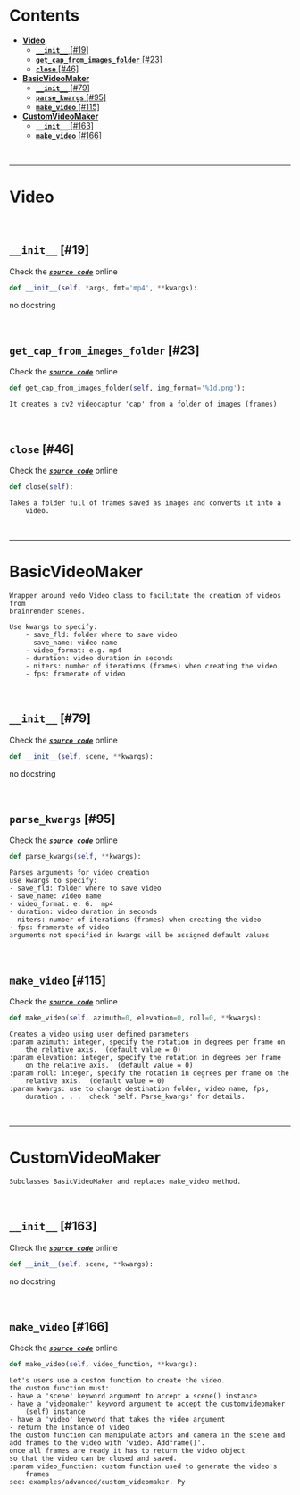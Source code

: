 



Contents
========

* [**Video**](#video)
	* [**`__init__`** [#19]](#__init__-19)
	* [**`get_cap_from_images_folder`** [#23]](#get_cap_from_images_folder-23)
	* [**`close`** [#46]](#close-46)
* [**BasicVideoMaker**](#basicvideomaker)
	* [**`__init__`** [#79]](#__init__-79)
	* [**`parse_kwargs`** [#95]](#parse_kwargs-95)
	* [**`make_video`** [#115]](#make_video-115)
* [**CustomVideoMaker**](#customvideomaker)
	* [**`__init__`** [#163]](#__init__-163)
	* [**`make_video`** [#166]](#make_video-166)


&nbsp;

--------
# **Video**




&nbsp;
## **`__init__`** [#19]
  
Check the [***``source code``***](https://github.com/BrancoLab/BrainRender/tree/brainglobeintegration/blob/master/brainrender/animation/video.py#L19) online

```python
def __init__(self, *args, fmt='mp4', **kwargs):
```  


no docstring

&nbsp;
## **`get_cap_from_images_folder`** [#23]
  
Check the [***``source code``***](https://github.com/BrancoLab/BrainRender/tree/brainglobeintegration/blob/master/brainrender/animation/video.py#L23) online

```python
def get_cap_from_images_folder(self, img_format='%1d.png'):
```  


```text
It creates a cv2 videocaptur 'cap' from a folder of images (frames)
```

&nbsp;
## **`close`** [#46]
  
Check the [***``source code``***](https://github.com/BrancoLab/BrainRender/tree/brainglobeintegration/blob/master/brainrender/animation/video.py#L46) online

```python
def close(self):
```  


```text
Takes a folder full of frames saved as images and converts it into a
    video.
```

&nbsp;

--------
# **BasicVideoMaker**


```
Wrapper around vedo Video class to facilitate the creation of videos from
brainrender scenes.

Use kwargs to specify:
    - save_fld: folder where to save video
    - save_name: video name
    - video_format: e.g. mp4
    - duration: video duration in seconds
    - niters: number of iterations (frames) when creating the video
    - fps: framerate of video
```

&nbsp;
## **`__init__`** [#79]
  
Check the [***``source code``***](https://github.com/BrancoLab/BrainRender/tree/brainglobeintegration/blob/master/brainrender/animation/video.py#L79) online

```python
def __init__(self, scene, **kwargs):
```  


no docstring

&nbsp;
## **`parse_kwargs`** [#95]
  
Check the [***``source code``***](https://github.com/BrancoLab/BrainRender/tree/brainglobeintegration/blob/master/brainrender/animation/video.py#L95) online

```python
def parse_kwargs(self, **kwargs):
```  


```text
Parses arguments for video creation
use kwargs to specify:
- save_fld: folder where to save video
- save_name: video name
- video_format: e. G.  mp4
- duration: video duration in seconds
- niters: number of iterations (frames) when creating the video
- fps: framerate of video
arguments not specified in kwargs will be assigned default values
```

&nbsp;
## **`make_video`** [#115]
  
Check the [***``source code``***](https://github.com/BrancoLab/BrainRender/tree/brainglobeintegration/blob/master/brainrender/animation/video.py#L115) online

```python
def make_video(self, azimuth=0, elevation=0, roll=0, **kwargs):
```  


```text
Creates a video using user defined parameters
:param azimuth: integer, specify the rotation in degrees per frame on
    the relative axis.  (default value = 0)
:param elevation: integer, specify the rotation in degrees per frame
    on the relative axis.  (default value = 0)
:param roll: integer, specify the rotation in degrees per frame on the
    relative axis.  (default value = 0)
:param kwargs: use to change destination folder, video name, fps,
    duration . . .  check 'self. Parse_kwargs' for details.
```

&nbsp;

--------
# **CustomVideoMaker**


```
Subclasses BasicVideoMaker and replaces make_video method.
```

&nbsp;
## **`__init__`** [#163]
  
Check the [***``source code``***](https://github.com/BrancoLab/BrainRender/tree/brainglobeintegration/blob/master/brainrender/animation/video.py#L163) online

```python
def __init__(self, scene, **kwargs):
```  


no docstring

&nbsp;
## **`make_video`** [#166]
  
Check the [***``source code``***](https://github.com/BrancoLab/BrainRender/tree/brainglobeintegration/blob/master/brainrender/animation/video.py#L166) online

```python
def make_video(self, video_function, **kwargs):
```  


```text
Let's users use a custom function to create the video.
the custom function must:
- have a 'scene' keyword argument to accept a scene() instance
- have a 'videomaker' keyword argument to accept the customvideomaker
    (self) instance
- have a 'video' keyword that takes the video argument
- return the instance of video
the custom function can manipulate actors and camera in the scene and
add frames to the video with 'video. Addframe()'.
once all frames are ready it has to return the video object
so that the video can be closed and saved.
:param video_function: custom function used to generate the video's
    frames
see: examples/advanced/custom_videomaker. Py
```